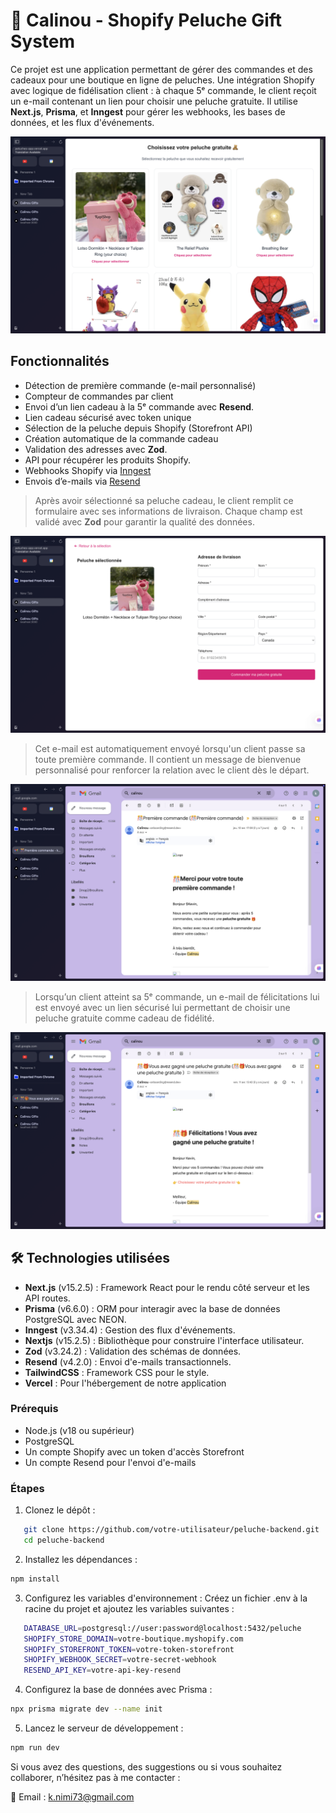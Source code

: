 # 🧸 Calinou - Shopify Peluche Gift System

Ce projet est une application permettant de gérer des commandes et des cadeaux pour une boutique en ligne de peluches. Une intégration Shopify avec logique de fidélisation client : à chaque 5ᵉ commande, le client reçoit un e-mail contenant un lien pour choisir une peluche gratuite. Il utilise **Next.js**, **Prisma**, et **Inngest** pour gérer les webhooks, les bases de données, et les flux d'événements.

![Capture d'écran 1](img/cap1.png)

## Fonctionnalités

- Détection de première commande (e-mail personnalisé)
- Compteur de commandes par client
- Envoi d’un lien cadeau à la 5ᵉ commande avec **Resend**.
- Lien cadeau sécurisé avec token unique
- Sélection de la peluche depuis Shopify (Storefront API)
- Création automatique de la commande cadeau
- Validation des adresses avec **Zod**.
- API pour récupérer les produits Shopify.
- Webhooks Shopify via [Inngest](https://www.inngest.com/)
- Envois d’e-mails via [Resend](https://resend.com/)

> Après avoir sélectionné sa peluche cadeau, le client remplit ce formulaire avec ses informations de livraison. Chaque champ est validé avec **Zod** pour garantir la qualité des données.

![Capture d'écran 2](img/cap2.png)

> Cet e-mail est automatiquement envoyé lorsqu'un client passe sa toute première commande. Il contient un message de bienvenue personnalisé pour renforcer la relation avec le client dès le départ.

![Email de première commande](img/cap4.png)

> Lorsqu’un client atteint sa 5ᵉ commande, un e-mail de félicitations lui est envoyé avec un lien sécurisé lui permettant de choisir une peluche gratuite comme cadeau de fidélité.

![Email cadeau débloqué](img/cap3.png)

## 🛠️ Technologies utilisées

- **Next.js** (v15.2.5) : Framework React pour le rendu côté serveur et les API routes.
- **Prisma** (v6.6.0) : ORM pour interagir avec la base de données PostgreSQL avec NEON.
- **Inngest** (v3.34.4) : Gestion des flux d'événements.
- **Nextjs** (v15.2.5) : Bibliothèque pour construire l'interface utilisateur.
- **Zod** (v3.24.2) : Validation des schémas de données.
- **Resend** (v4.2.0) : Envoi d'e-mails transactionnels.
- **TailwindCSS** : Framework CSS pour le style.
- **Vercel** : Pour l'hébergement de notre application

### Prérequis

- Node.js (v18 ou supérieur)
- PostgreSQL
- Un compte Shopify avec un token d'accès Storefront
- Un compte Resend pour l'envoi d'e-mails

### Étapes

1. Clonez le dépôt :

```bash
   git clone https://github.com/votre-utilisateur/peluche-backend.git
   cd peluche-backend

```

2. Installez les dépendances :

```bash
npm install

```

3. Configurez les variables d'environnement : Créez un fichier .env à la racine du projet et ajoutez les variables suivantes :

```bash
   DATABASE_URL=postgresql://user:password@localhost:5432/peluche
   SHOPIFY_STORE_DOMAIN=votre-boutique.myshopify.com
   SHOPIFY_STOREFRONT_TOKEN=votre-token-storefront
   SHOPIFY_WEBHOOK_SECRET=votre-secret-webhook
   RESEND_API_KEY=votre-api-key-resend
```

4. Configurez la base de données avec Prisma :

```bash
npx prisma migrate dev --name init

```

5. Lancez le serveur de développement :

```bash
npm run dev

```

Si vous avez des questions, des suggestions ou si vous souhaitez collaborer, n’hésitez pas à me contacter :

📧 Email : k.nimi73@gmail.com
